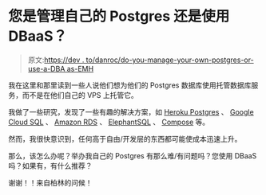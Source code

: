 # 您是管理自己的 Postgres 还是使用 DBaaS？

> 原文:[https://dev . to/danroc/do-you-manage-your-own-postgres-or-use-a-DBA as-EMH](https://dev.to/danroc/do-you-manage-your-own-postgres-or-use-a-dbaas-emh)

我在这里和那里读到一些人说他们想为他们的 Postgres 数据库使用托管数据库服务，而不是在他们自己的 VPS 上托管它。

我做了一些研究，发现了一些有趣的解决方案，如 [Heroku Postgres](https://devcenter.heroku.com/categories/heroku-postgres) 、 [Google Cloud SQL](https://cloud.google.com/sql/) 、 [Amazon RDS](https://aws.amazon.com/rds/postgresql/) 、 [ElephantSQL](https://www.elephantsql.com/) 、 [Compose](https://compose.com/) 等。

然而，我很快意识到，任何高于自由/开发层的东西都可能使成本迅速上升。

那么，该怎么办呢？举办我自己的 Postgres 有那么难/有问题吗？您使用 DBaaS 吗？如果有，有什么推荐？

谢谢！！来自柏林的问候！